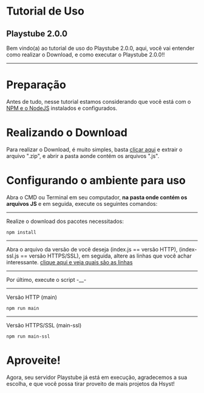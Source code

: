 # Tutorial de Uso
## Playstube 2.0.0

Bem vindo(a) ao tutorial de uso do Playstube 2.0.0, aqui, você vai entender como realizar o Download, e como executar o Playstube 2.0.0!!

---

# Preparação
Antes de tudo, nesse tutorial estamos considerando que você está com o [NPM e o NodeJS](https://nodejs.org/en/download) instalados e configurados.

# Realizando o Download
Para realizar o Download, é muito simples, basta [clicar aqui](https://github.com/Hsyst/Playstube/releases/download/Playstube-2.0.0/PlaysTube-all.zip) e extrair o arquivo ".zip", e abrir a pasta aonde contém os arquivos ".js".

# Configurando o ambiente para uso
Abra o CMD ou Terminal em seu computador, **na pasta onde contém os arquivos JS** e em seguida, execute os seguintes comandos:

---

Realize o download dos pacotes necessitados: 
```
npm install
```

---

Abra o arquivo da versão de você deseja (index.js == versão HTTP), (index-ssl.js == versão HTTPS/SSL), em seguida, altere as linhas que você achar interessante. [clique aqui e veja quais são as linhas](https://github.com/Hsyst/Playstube/tree/main#configura%C3%A7%C3%B5es-b%C3%A1sicas)

---

Por último, execute o script -__-

---

Versão HTTP (main)
```
npm run main
```

---

Versão HTTPS/SSL (main-ssl)
```
npm run main-ssl
```

# Aproveite!
Agora, seu servidor Playstube já está em execução, agradecemos a sua escolha, e que você possa tirar proveito de mais projetos da Hsyst!

